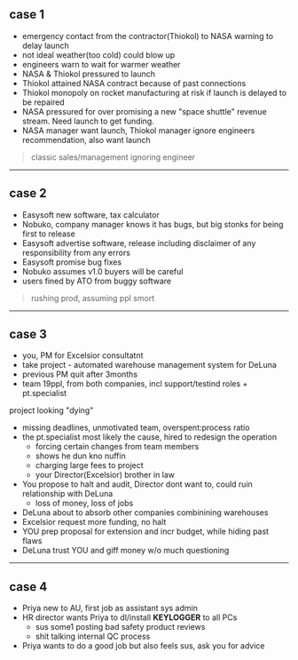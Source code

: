 

## case 1

- emergency contact from the contractor(Thiokol) to NASA warning to delay launch 
- not ideal weather(too cold) could blow up
- engineers warn to wait for warmer weather
- NASA & Thiokol pressured to launch
- Thiokol attained NASA contract because of past connections
- Thiokol monopoly on rocket manufacturing at risk if launch is delayed to be repaired
- NASA pressured for over promising a new "space shuttle" revenue stream. Need launch to get funding.
- NASA manager want launch, Thiokol manager ignore engineers recommendation, also want launch

> classic sales/management ignoring engineer

---

## case 2

- Easysoft new software, tax calculator
- Nobuko, company manager knows it has bugs, but big stonks for being first to release
- Easysoft advertise software, release including disclaimer of any responsibility from any errors
- Easysoft promise bug fixes
- Nobuko assumes v1.0 buyers will be careful
- users fined by ATO from buggy software

> rushing prod, assuming ppl smort

---

## case 3

- you, PM for Excelsior consultatnt
- take project - automated warehouse management system for DeLuna
- previous PM quit after 3months
- team 19ppl, from both companies, incl support/testind roles + pt.specialist

project looking "dying"
- missing deadlines, unmotivated team, overspent:process ratio
- the pt.specialist most likely the cause, hired to redesign the operation
  - forcing certain changes from team members
  - shows he dun kno nuffin
  - charging large fees to project
  - your Director(Excelsior) brother in law
- You propose to halt and audit, Director dont want to, could ruin relationship with DeLuna
  - loss of money, loss of jobs
- DeLuna about to absorb other companies combinining warehouses
- Excelsior request more funding, no halt
- YOU prep proposal for extension and incr budget, while hiding past flaws
- DeLuna trust YOU and giff money w/o much questioning

---

## case 4

- Priya new to AU, first job as assistant sys admin
- HR director wants Priya to dl/install **KEYLOGGER** to all PCs
  - sus some1 posting bad safety product reviews
  - shit talking internal QC process
- Priya wants to do a good job but also feels sus, ask you for advice